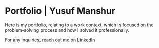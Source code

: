 # Portfolio | Yusuf Manshur

Here is my portfolio, relating to a work context, which is focused on the problem-solving process and how I solved it professionally.

For any inquiries, reach out me on [LinkedIn](https://www.linkedin.com/in/ymanshur)
